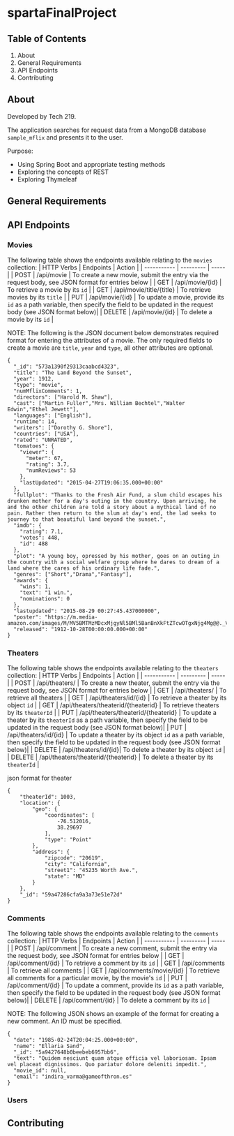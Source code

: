 # spartaFinalProject

## Table of Contents

1. About
2. General Requirements
3. API Endpoints
4. Contributing

## About

Developed by Tech 219.

The application searches for request data from a MongoDB database `sample_mflix` and presents it to the user.

Purpose:
- Using Spring Boot and appropriate testing methods
- Exploring the concepts of REST
- Exploring Thymeleaf

## General Requirements
## API Endpoints

### Movies

The following table shows the endpoints available relating to the `movies` collection:
| HTTP Verbs  | Endpoints | Action |
| ----------- | --------- |  ----- |
| POST | /api/movie | To create a new movie, submit the entry via the request body, see JSON format for entries below |
| GET | /api/movie/{id} | To retrieve a movie by its `id` |
| GET | /api/movie/title/{title} | To retrieve movies by its `title` |
| PUT | /api/movie/{id} | To update a movie, provide its `id` as a path variable, then specify the field to be updated in the request body (see JSON format below)|
| DELETE | /api/movie/{id} | To delete a movie by its `id` |




NOTE: The following is the JSON document below demonstrates required format for entering the attributes of a movie. The only required fields to create a movie are `title`, `year` and `type`, all other attributes are optional.
```
{
  "_id": "573a1390f29313caabcd4323",
  "title": "The Land Beyond the Sunset",
  "year": 1912,
  "type": "movie",
  "numMflixComments": 1,
  "directors": ["Harold M. Shaw"],
  "cast": ["Martin Fuller","Mrs. William Bechtel","Walter Edwin","Ethel Jewett"],
  "languages": ["English"],
  "runtime": 14,
  "writers": ["Dorothy G. Shore"],
  "countries": ["USA"],
  "rated": "UNRATED",
  "tomatoes": {
    "viewer": {
      "meter": 67,
      "rating": 3.7,
      "numReviews": 53
    },
    "lastUpdated": "2015-04-27T19:06:35.000+00:00"
  },
  "fullplot": "Thanks to the Fresh Air Fund, a slum child escapes his drunken mother for a day's outing in the country. Upon arriving, he and the other children are told a story about a mythical land of no pain. Rather then return to the slum at day's end, the lad seeks to journey to that beautiful land beyond the sunset.",
  "imdb": {
    "rating": 7.1,
    "votes": 448,
    "id": 488
  },
  "plot": "A young boy, opressed by his mother, goes on an outing in the country with a social welfare group where he dares to dream of a land where the cares of his ordinary life fade.",
  "genres": ["Short","Drama","Fantasy"],
  "awards": {
    "wins": 1,
    "text": "1 win.",
    "nominations": 0
  },
  "lastupdated": "2015-08-29 00:27:45.437000000",
  "poster": "https://m.media-amazon.com/images/M/MV5BMTMzMDcxMjgyNl5BMl5BanBnXkFtZTcwOTgxNjg4Mg@@._V1_SY1000_SX677_AL_.jpg",
  "released": "1912-10-28T00:00:00.000+00:00"
}
```
### Theaters
The following table shows the endpoints available relating to the `theaters` collection:
| HTTP Verbs  | Endpoints | Action |
| ----------- | --------- |  ----- |
| POST | /api/theaters/ | To create a new theater, submit the entry via the request body, see JSON format for entries below |
| GET | /api/theaters/ | To retrieve all theaters |
| GET | /api/theaters/id/{id} | To retrieve a theater by its object `id` |
| GET | /api/theaters/theaterid/{theaterid} | To retrieve theaters by its  `theaterId` |
| PUT | /api/theaters/theaterid/{theaterid} | To update a theater by its  `theaterId` as a path variable, then specify the field to be updated in the request body (see JSON format below)|
| PUT | /api/theaters/id/{id} | To update a theater by its object `id` as a path variable, then specify the field to be updated in the request body (see JSON format below)|
| DELETE | /api/theaters/id/{id}| To delete a theater by its object `id` |
| DELETE | /api/theaters/theaterid/{theaterid} | To delete a theater by its `theaterId` |

json format for theater
```
{
    "theaterId": 1003,
    "location": {
        "geo": {
            "coordinates": [
                -76.512016,
                38.29697
            ],
            "type": "Point"
        },
        "address": {
            "zipcode": "20619",
            "city": "California",
            "street1": "45235 Worth Ave.",
            "state": "MD"
        }
    },
    "_id": "59a47286cfa9a3a73e51e72d"
}
```


### Comments
The following table shows the endpoints available relating to the `comments` collection:
| HTTP Verbs  | Endpoints | Action |
| ----------- | --------- |  ----- |
| POST | /api/comment | To create a new comment, submit the entry via the request body, see JSON format for entries below |
| GET | /api/comment/{id} | To retrieve a comment by its `id` |
| GET | /api/comments | To retrieve all comments |
| GET | /api/comments/movie/{id} | To retrieve all comments for a particular movie, by the movie's `id` |
| PUT | /api/comment/{id} | To update a comment, provide its `id` as a path variable, then specify the field to be updated in the request body (see JSON format below)|
| DELETE | /api/comment/{id} | To delete a comment by its `id` |

NOTE: The following JSON shows an example of the format for creating a new comment. An ID must be specified.
```
{
  "date": "1985-02-24T20:04:25.000+00:00",
  "name": "Ellaria Sand",
  "_id": "5a9427648b0beebeb6957bb6",
  "text": "Quidem nesciunt quam atque officia vel laboriosam. Ipsam vel placeat dignissimos. Quo pariatur dolore deleniti impedit.",
  "movie_id": null,
  "email": "indira_varma@gameofthron.es"
}
```

### Users

## Contributing
